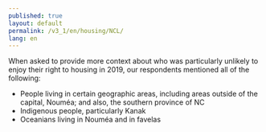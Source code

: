 ```yaml
---
published: true
layout: default
permalink: /v3_1/en/housing/NCL/
lang: en
---
```

When asked to provide more context about who was particularly unlikely to enjoy their right to housing in 2019, our respondents mentioned all of the following:

-	People living in certain geographic areas, including areas outside of the capital, Nouméa; and also, the southern province of NC
-	Indigenous people, particularly Kanak
-	Oceanians living in Nouméa and in favelas